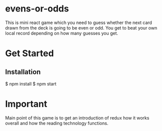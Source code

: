 # evens-or-odds

This is mini react game which you need to guess whether the next card drawn from the deck is going to be even or odd. You get to beat your own local record depending on how many guesses you get. 

# Get Started

## Installation

$ npm install
$ npm start

# Important

Main point of this game is to get an introduction of redux how it works overall and how the reading technology functions.

